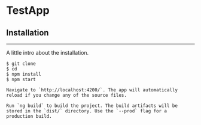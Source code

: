 # TestApp

## Installation
***
A little intro about the installation. 
```
$ git clone 
$ cd 
$ npm install
$ npm start

Navigate to `http://localhost:4200/`. The app will automatically reload if you change any of the source files.

Run `ng build` to build the project. The build artifacts will be stored in the `dist/` directory. Use the `--prod` flag for a production build.

